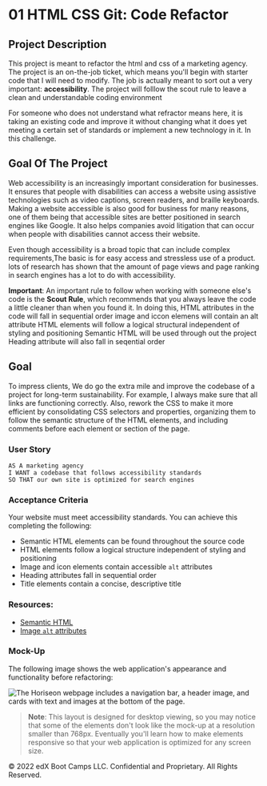 # 01 HTML CSS Git: Code Refactor

## Project Description

This project is meant to refactor the html and css of a marketing agency. The project is an on-the-job ticket, which means you'll begin with starter code that I will need to modify. The job is actually meant to sort out a very important: **accessibility**.
The project will folllow the scout rule to leave a clean and understandable coding environment

For someone who does not understand what refractor means here, it is taking an existing code and improve it without changing what it does yet meeting a certain set of standards or implement a new technology in it. In this challenge.

## Goal Of The Project

Web accessibility is an increasingly important consideration for businesses. It ensures that people with disabilities can access a website using assistive technologies such as video captions, screen readers, and braille keyboards. Making a website accessible is also good for business for many reasons, one of them being that accessible sites are better positioned in search engines like Google. It also helps companies avoid litigation that can occur when people with disabilities cannot access their website.

Even though accessibility is a broad topic that can include complex requirements,The basic is for easy access and stressless use of a product. lots of research has shown that the amount of page views and page ranking in search engines has a lot to do with accessibility.

**Important**: An important rule to follow when working with someone else's code is the **Scout Rule**, which recommends that you always leave the code a little cleaner than when you found it. In doing this,
HTML attributes in the code will fall in sequential order
image and iccon elemens will contain an alt attribute
HTML elements will follow a logical structural independent of styling and positioning
Semantic HTML will be used through out the project
Heading attribute will also fall in seqential order

## Goal

To impress clients, We do go the extra mile and improve the codebase of a project for long-term sustainability. For example, I always make sure that all links are functioning correctly. Also, rework the CSS to make it more efficient by consolidating CSS selectors and properties, organizing them to follow the semantic structure of the HTML elements, and including comments before each element or section of the page.

### User Story

```
AS A marketing agency
I WANT a codebase that follows accessibility standards
SO THAT our own site is optimized for search engines
```

### Acceptance Criteria

Your website must meet accessibility standards. You can achieve this completing the following:

- Semantic HTML elements can be found throughout the source code
- HTML elements follow a logical structure independent of styling and positioning
- Image and icon elements contain accessible `alt` attributes
- Heading attributes fall in sequential order
- Title elements contain a concise, descriptive title

### Resources:

- [Semantic HTML](https://www.w3schools.com/html/html5_semantic_elements.asp)
- [Image `alt` attributes](https://www.w3schools.com/tags/att_img_alt.asp)

### Mock-Up

The following image shows the web application's appearance and functionality before refactoring:

![The Horiseon webpage includes a navigation bar, a header image, and cards with text and images at the bottom of the page.](Assets/01-html-css-git-challenge-demo.png)

> **Note**: This layout is designed for desktop viewing, so you may notice that some of the elements don't look like the mock-up at a resolution smaller than 768px. Eventually you'll learn how to make elements responsive so that your web application is optimized for any screen size.

© 2022 edX Boot Camps LLC. Confidential and Proprietary. All Rights Reserved.
